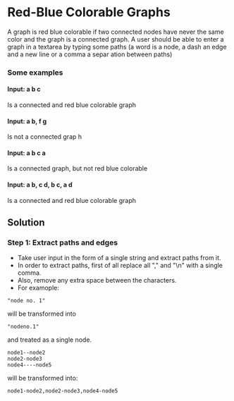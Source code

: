 # Red-Blue Colorable Graphs

A graph is red blue colorable if two connected nodes have
never the same color and the graph is a connected graph. A
user should be able to enter a graph in a textarea by typing
some paths (a word is a node, a dash an edge and a new
line or a comma a separ ation between paths)

### Some examples
 #### Input: a b c
Is a connected and red blue colorable graph
#### Input: a b, f g
Is not a connected grap h
#### Input: a b c a
Is a connected graph, but not red blue colorable
#### Input: a b, c d, b c, a d
Is a connected and red blue colorable graph

## Solution

### Step 1: Extract paths and edges
* Take user input in the form of a single string and extract paths from it.
* In order to extract paths, first of all replace all "," and "\n" with a single comma. 
* Also, remove any extra space between the characters. 
* For examople: 
````
"node no. 1" 
````
will be transformed into 
````
"nodeno.1" 
````
and treated as a single node.
````
node1--node2
node2-node3
node4----node5
````
will be transformed into:
````
node1-node2,node2-node3,node4-node5
````